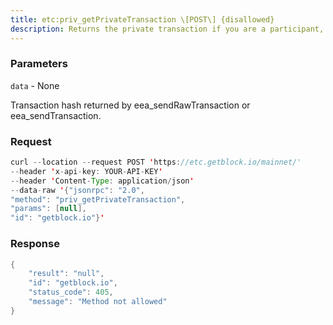 ```yaml
---
title: etc:priv_getPrivateTransaction \[POST\] {disallowed}
description: Returns the private transaction if you are a participant, otherwise,null.
---
```


### Parameters


`data` - None

Transaction hash returned by eea_sendRawTransaction or
eea_sendTransaction.

### Request

``` java
curl --location --request POST 'https://etc.getblock.io/mainnet/' 
--header 'x-api-key: YOUR-API-KEY' 
--header 'Content-Type: application/json' 
--data-raw '{"jsonrpc": "2.0",
"method": "priv_getPrivateTransaction",
"params": [null],
"id": "getblock.io"}'
```

###  Response

``` java
{
    "result": "null",
    "id": "getblock.io",
    "status_code": 405,
    "message": "Method not allowed"
}
```

